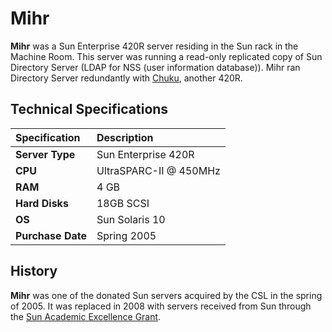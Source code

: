 # Mihr

**Mihr** was a Sun Enterprise 420R server residing in the Sun rack in the Machine Room. This server was running a read-only replicated copy of Sun Directory Server (LDAP for NSS (user information database)). Mihr ran Directory Server redundantly with [Chuku](./chuku.md), another 420R.

## Technical Specifications

| Specification | Description |
| :--- | :--- |
| **Server Type** | Sun Enterprise 420R |
| **CPU** | UltraSPARC-II @ 450MHz |
| **RAM** | 4 GB |
| **Hard Disks** | 18GB SCSI |
| **OS** | Sun Solaris 10 |
| **Purchase Date** | Spring 2005 |

## History

**Mihr** was one of the donated Sun servers acquired by the CSL in the spring of 2005. It was replaced in 2008 with servers received from Sun through the [Sun Academic Excellence Grant](../history/2008-sun-aeg.md).
